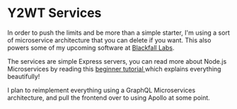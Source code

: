 # Y2WT Services

In order to push the limits and be more than a simple starter, I'm using a sort of microservice architecture that you can delete if you want. This also powers some of my upcoming software at [Blackfall Labs](https://blackfall-labs.com). 

The services are simple Express servers, you can read more about Node.js Microservices by reading this [beginner tutorial ](https://medium.com/@cramirez92/build-a-nodejs-cinema-microservice-and-deploying-it-with-docker-part-1-7e28e25bfa8b) which explains everything beautifully!

I plan to reimplement everything using a GraphQL Microservices architecture, and pull the frontend over to using Apollo at some point.
